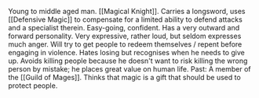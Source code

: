 Young to middle aged man.
[[Magical Knight]].
Carries a longsword, uses [[Defensive Magic]] to compensate for a limited ability to defend attacks and a specialist therein.
Easy-going, confident.
Has a very outward and forward personality.
Very expressive, rather loud, but seldom expresses much anger. Will try to get people to redeem themselves / repent before engaging in violence.
Hates losing but recognises when he needs to give up.
Avoids killing people because he doesn't want to risk killing the wrong person by mistake; he places great value on human life.
Past:
A member of the [[Guild of Mages]]. Thinks that magic is a gift that should be used to protect people.